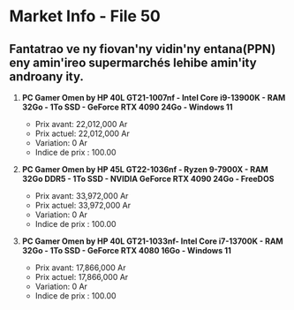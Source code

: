 # Market Info - File 50

## Fantatrao ve ny fiovan'ny vidin'ny entana(PPN) eny amin'ireo supermarchés lehibe amin'ity androany ity.

1. **PC Gamer Omen by HP 40L GT21-1007nf - Intel Core i9-13900K - RAM 32Go - 1To SSD - GeForce RTX 4090 24Go - Windows 11**
   - Prix avant: 22,012,000 Ar
   - Prix actuel: 22,012,000 Ar
   - Variation: 0 Ar
   - Indice de prix : 100.00

2. **PC Gamer Omen by HP 45L GT22-1036nf - Ryzen 9-7900X - RAM 32Go DDR5 - 1To SSD - NVIDIA GeForce RTX 4090 24Go - FreeDOS**
   - Prix avant: 33,972,000 Ar
   - Prix actuel: 33,972,000 Ar
   - Variation: 0 Ar
   - Indice de prix : 100.00

3. **PC Gamer Omen by HP 40L GT21-1033nf- Intel Core i7-13700K - RAM 32Go - 1To SSD - GeForce RTX 4080 16Go - Windows 11**
   - Prix avant: 17,866,000 Ar
   - Prix actuel: 17,866,000 Ar
   - Variation: 0 Ar
   - Indice de prix : 100.00

